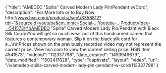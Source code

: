 {
    "title": "AMEDEO \"Spilla\"  Carved Modern Lady Pin\/Pendant w\/Cord",
    "description": "For More Info or to Buy Now: http:\/\/www.hsn.com\/products\/seo\/8358812?rdr=1&sourceid=youtube&cm_mmc=Social-_-Youtube-_-ProductVideo-_-541573\r\nAMEDEO \"Spilla\"  Carved Modern Lady Pin\/Pendant with Black Silk Cord\nYou will get so much wear out of this handcarved cameo that features a contemporary woman. Slip it on the black silk cord for a...\r\nPrices shown on the previously recorded video may not represent the current price.  View hsn.com to view the current selling price. HSN Item #541573",
    "videoid": "112337798",
    "date_created": "1493946679",
    "date_modified": "1503417828",
    "type": "captivate",
    "layout": "video",
    "url": "\/v\/amedeo-spilla-carved-modern-lady-pin-pendant-w-cord\/112337798"
}